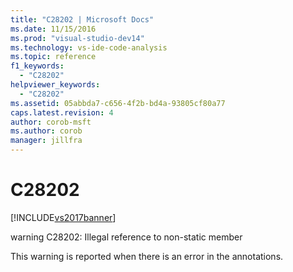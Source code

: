 ```yaml
---
title: "C28202 | Microsoft Docs"
ms.date: 11/15/2016
ms.prod: "visual-studio-dev14"
ms.technology: vs-ide-code-analysis
ms.topic: reference
f1_keywords: 
  - "C28202"
helpviewer_keywords: 
  - "C28202"
ms.assetid: 05abbda7-c656-4f2b-bd4a-93805cf80a77
caps.latest.revision: 4
author: corob-msft
ms.author: corob
manager: jillfra
---
```

# C28202
[!INCLUDE[vs2017banner](../includes/vs2017banner.md)]

warning C28202: Illegal reference to non-static member  
  
 This warning is reported when there is an error in the annotations.

